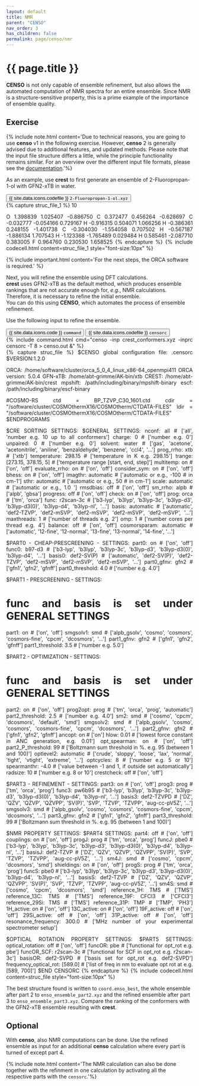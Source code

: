 ```yaml
---
layout: default
title: NMR
parent: "CENSO"
nav_order: 3
has_children: false
permalink: page/censo/nmr
---
```


# {{ page.title }}

**CENSO** is not only capable of ensemble refinement, but also allows the automated computation of NMR spectra for an entire ensemble. Since NMR is a structure-sensitive property, this is a prime example of the importance of ensemble quality.

## Exercise

{% include note.html content='Due to technical reasons, you are going to use **censo** v1 in the following exercise. However, **censo** 2 is generally advised due to additional features, and updated methods. Please note that the input file structure differs a little, while the principle functionality remains similar. For an overview over the different input file formats, please see the [documentation](https://xtb-docs.readthedocs.io/en/latest/CENSO_docs/censorc.html).'%}

As an example, use **crest** to first generate an ensemble of 2-Fluoropropan-1-ol with GFN2-xTB in water.

<!-- Tab links -->
<div class="tab card">
  <button
    class="tablinks tab-id-1"
    onclick="openTabId(event, 'struc-1', 'tab-id-1')"
    id="open-1">
    {{ site.data.icons.codefile }} <code>2-Fluoropropan-1-ol.xyz</code>
  </button>
</div>
<!-- Tab content -->
<div id="struc-1" class="tabcontent tab-id-1" style="text-align:justify">
{% capture struc_file_1 %}
10

  O     1.398839    1.025407   -0.886750
  C     0.372477    0.456264   -0.628697
  C    -0.032777   -0.054166    0.729167
  H    -0.916315    0.504071    1.066256
  H    -0.386361    0.248155   -1.401738
  C    -0.304030   -1.554058    0.707502
  H    -0.567187   -1.886134    1.707543
  H    -1.123368   -1.765489    0.029484
  H     0.585461   -2.087710    0.383005
  F     0.964760    0.230530    1.658525
{% endcapture %}
{% include codecell.html content=struc_file_1 style="font-size:10px" %}
</div>

{% include important.html content='For the next steps, the ORCA software is required.' %}

Next, you will refine the ensemble using DFT calculations.  
**crest** uses GFN2-xTB as the default method, which produces ensemble rankings that are not accurate enough for, *e.g.*, NMR calculations. Therefore, it is necessary to refine the initial ensemble.  
You can do this using **CENSO**, which automates the process of ensemble refinement.

Use the following input to refine the ensemble.

 <!-- Tab links -->
<div class="tab card">
  <button class="tablinks tab-id-2" onclick="openTabId(event, 'tab-2-1', 'tab-id-2')" id="open-2">{{ site.data.icons.code }} <code>command</code></button>
  <button class="tablinks tab-id-2" onclick="openTabId(event, 'tab-2-2', 'tab-id-2')">{{ site.data.icons.codefile }} <code>censorc</code></button>
</div>
<!-- Tab content -->
<div id="tab-2-1" class="tabcontent tab-id-2" style="text-align:justify">
{% include command.html cmd="censo -inp crest_conformers.xyz -inprc censorc -T 8 > censo.out &" %}
    </div>
<div id="tab-2-2" class="tabcontent tab-id-2" style="text-align:justify">
{% capture struc_file %}
$CENSO global configuration file: .censorc
$VERSION:1.2.0 

ORCA: /home/software/cluster/orca_5_0_4_linux_x86-64_openmpi411
ORCA version: 5.0.4
GFN-xTB: /home/abt-grimme/AK-bin/xtb
CREST: /home/abt-grimme/AK-bin/crest
mpshift: /path/including/binary/mpshift-binary
escf: /path/including/binary/escf-binary

#COSMO-RS
ctd = BP_TZVP_C30_1601.ctd cdir = "/software/cluster/COSMOthermX16/COSMOtherm/CTDATA-FILES" ldir = "/software/cluster/COSMOthermX16/COSMOtherm/CTDATA-FILES"
$ENDPROGRAMS

$CRE SORTING SETTINGS:
$GENERAL SETTINGS:
nconf: all                       # ['all', 'number e.g. 10 up to all conformers'] 
charge: 0                        # ['number e.g. 0'] 
unpaired: 0                      # ['number e.g. 0'] 
solvent: water                   # ['gas', 'acetone', 'acetonitrile', 'aniline', 'benzaldehyde', 'benzene', 'ccl4', '...'] 
prog_rrho: xtb                   # ['xtb'] 
temperature: 298.15              # ['temperature in K e.g. 298.15'] 
trange: [273.15, 378.15, 5]      # ['temperature range [start, end, step]'] 
multitemp: on                    # ['on', 'off'] 
evaluate_rrho: on                # ['on', 'off'] 
consider_sym: on                 # ['on', 'off'] 
bhess: on                        # ['on', 'off'] 
imagthr: automatic               # ['automatic or e.g., -100    # in cm-1'] 
sthr: automatic                  # ['automatic or e.g., 50     # in cm-1'] 
scale: automatic                 # ['automatic or e.g., 1.0 '] 
rmsdbias: off                    # ['on', 'off'] 
sm_rrho: alpb                    # ['alpb', 'gbsa'] 
progress: off                    # ['on', 'off'] 
check: on                        # ['on', 'off'] 
prog: orca                       # ['tm', 'orca'] 
func: r2scan-3c                  # ['b3-lyp', 'b3lyp', 'b3lyp-3c', 'b3lyp-d3', 'b3lyp-d3(0)', 'b3lyp-d4', 'b3lyp-nl', '...'] 
basis: automatic                 # ['automatic', 'def2-TZVP', 'def2-mSVP', 'def2-mSVP', 'def2-mSVP', 'def2-mSVP', '...'] 
maxthreads: 1                    # ['number of threads e.g. 2'] 
omp: 1                           # ['number cores per thread e.g. 4'] 
balance: off                     # ['on', 'off'] 
cosmorsparam: automatic          # ['automatic', '12-fine', '12-normal', '13-fine', '13-normal', '14-fine', '...'] 

$PART0 - CHEAP-PRESCREENING - SETTINGS:
part0: on                        # ['on', 'off'] 
func0: b97-d3                    # ['b3-lyp', 'b3lyp', 'b3lyp-3c', 'b3lyp-d3', 'b3lyp-d3(0)', 'b3lyp-d4', '...'] 
basis0: def2-SV(P)               # ['automatic', 'def2-SV(P)', 'def2-TZVP', 'def2-mSVP', 'def2-mSVP', 'def2-mSVP', '...'] 
part0_gfnv: gfn2                 # ['gfn1', 'gfn2', 'gfnff'] 
part0_threshold: 4.0             # ['number e.g. 4.0'] 

$PART1 - PRESCREENING - SETTINGS:
# func and basis is set under GENERAL SETTINGS
part1: on                        # ['on', 'off'] 
smgsolv1: smd                    # ['alpb_gsolv', 'cosmo', 'cosmors', 'cosmors-fine', 'cpcm', 'dcosmors', '...'] 
part1_gfnv: gfn2                 # ['gfn1', 'gfn2', 'gfnff'] 
part1_threshold: 3.5             # ['number e.g. 5.0'] 

$PART2 - OPTIMIZATION - SETTINGS:
# func and basis is set under GENERAL SETTINGS
part2: on                        # ['on', 'off'] 
prog2opt: prog                   # ['tm', 'orca', 'prog', 'automatic'] 
part2_threshold: 2.5             # ['number e.g. 4.0'] 
sm2: smd                         # ['cosmo', 'cpcm', 'dcosmors', 'default', 'smd'] 
smgsolv2: smd                    # ['alpb_gsolv', 'cosmo', 'cosmors', 'cosmors-fine', 'cpcm', 'dcosmors', '...'] 
part2_gfnv: gfn2                 # ['gfn1', 'gfn2', 'gfnff'] 
ancopt: on                       # ['on'] 
hlow: 0.01                       # ['lowest force constant in ANC generation, e.g. 0.01'] 
opt_spearman: on                 # ['on', 'off'] 
part2_P_threshold: 99            # ['Boltzmann sum threshold in %. e.g. 95 (between 1 and 100)'] 
optlevel2: automatic             # ['crude', 'sloppy', 'loose', 'lax', 'normal', 'tight', 'vtight', 'extreme', '...'] 
optcycles: 8                     # ['number e.g. 5 or 10'] 
spearmanthr: -4.0                # ['value between -1 and 1, if outside set automatically'] 
radsize: 10                      # ['number e.g. 8 or 10'] 
crestcheck: off                  # ['on', 'off'] 

$PART3 - REFINEMENT - SETTINGS:
part3: on                        # ['on', 'off'] 
prog3: prog                      # ['tm', 'orca', 'prog'] 
func3: pw6b95                    # ['b3-lyp', 'b3lyp', 'b3lyp-3c', 'b3lyp-d3', 'b3lyp-d3(0)', 'b3lyp-d4', 'b3lyp-nl', '...'] 
basis3: def2-TZVPD               # ['DZ', 'QZV', 'QZVP', 'QZVPP', 'SV(P)', 'SVP', 'TZVP', 'TZVPP', 'aug-cc-pV5Z', '...'] 
smgsolv3: smd                    # ['alpb_gsolv', 'cosmo', 'cosmors', 'cosmors-fine', 'cpcm', 'dcosmors', '...'] 
part3_gfnv: gfn2                 # ['gfn1', 'gfn2', 'gfnff'] 
part3_threshold: 99              # ['Boltzmann sum threshold in %. e.g. 95 (between 1 and 100)'] 

$NMR PROPERTY SETTINGS:
$PART4 SETTINGS:
part4: off                       # ['on', 'off'] 
couplings: on                    # ['on', 'off'] 
progJ: prog                      # ['tm', 'orca', 'prog'] 
funcJ: pbe0                      # ['b3-lyp', 'b3lyp', 'b3lyp-3c', 'b3lyp-d3', 'b3lyp-d3(0)', 'b3lyp-d4', 'b3lyp-nl', '...'] 
basisJ: def2-TZVP                # ['DZ', 'QZV', 'QZVP', 'QZVPP', 'SV(P)', 'SVP', 'TZVP', 'TZVPP', 'aug-cc-pV5Z', '...'] 
sm4J: smd                        # ['cosmo', 'cpcm', 'dcosmors', 'smd'] 
shieldings: on                   # ['on', 'off'] 
progS: prog                      # ['tm', 'orca', 'prog'] 
funcS: pbe0                      # ['b3-lyp', 'b3lyp', 'b3lyp-3c', 'b3lyp-d3', 'b3lyp-d3(0)', 'b3lyp-d4', 'b3lyp-nl', '...'] 
basisS: def2-TZVP                # ['DZ', 'QZV', 'QZVP', 'QZVPP', 'SV(P)', 'SVP', 'TZVP', 'TZVPP', 'aug-cc-pV5Z', '...'] 
sm4S: smd                        # ['cosmo', 'cpcm', 'dcosmors', 'smd'] 
reference_1H: TMS                # ['TMS'] 
reference_13C: TMS               # ['TMS'] 
reference_19F: CFCl3             # ['CFCl3'] 
reference_29Si: TMS              # ['TMS'] 
reference_31P: TMP               # ['TMP', 'PH3'] 
1H_active: on                    # ['on', 'off'] 
13C_active: on                   # ['on', 'off'] 
19F_active: off                  # ['on', 'off'] 
29Si_active: off                 # ['on', 'off'] 
31P_active: off                  # ['on', 'off'] 
resonance_frequency: 300.0       # ['MHz number of your experimental spectrometer setup'] 

$OPTICAL ROTATION PROPERTY SETTINGS:
$PART5 SETTINGS:
optical_rotation: off            # ['on', 'off'] 
funcOR: pbe                      # ['functional for opt_rot e.g. pbe'] 
funcOR_SCF: r2scan-3c            # ['functional for SCF in opt_rot e.g. r2scan-3c'] 
basisOR: def2-SVPD               # ['basis set for opt_rot e.g. def2-SVPD'] 
frequency_optical_rot: [589.0]   # ['list of freq in nm to evaluate opt rot at e.g. [589, 700]'] 
$END CENSORC
{% endcapture %}
{% include codecell.html content=struc_file style="font-size:10px" %}
</div>

The best structure found is written to `coord.enso_best`, the whole ensemble after part 2 to `enso_ensemble_part2.xyz` and the refined ensemble after part 3 to `enso_ensemble_part3.xyz`. Compare the ranking of the conformers with the GFN2-xTB ensemble resulting with **crest**.

## Optional
With **censo**, also NMR computations can be done. Use the refined ensemble as input for an additional **censo** calculation where every part is turned of except part 4.

{% include note.html content='The NMR calculation can also be done together with the refinment in one calculation by activating all the respective parts with the `censorc`.'%}

